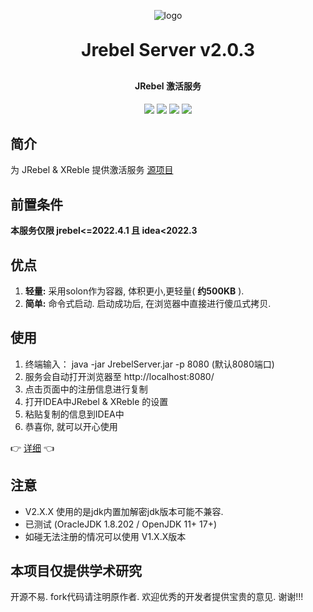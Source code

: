 <p align="center">
	<img alt="logo" src="https://foruda.gitee.com/avatar/1685606382242091856/10212686_nism_1685606382.png!avatar100">
</p>
<h1 align="center" style="margin: 30px 0 30px; font-weight: bold;">Jrebel Server v2.0.3</h1>
<h4 align="center">JRebel 激活服务</h4>
<p align="center">
    <a href="https://gitee.com/nism/jrebel-server/stargazers"><img src="https://gitee.com/nism/jrebel-server/badge/star.svg?theme=dark"></a>
    <a href="https://gitee.com/nism/jrebel-server"><img src="https://img.shields.io/badge/JrebelServer-v2.0.3-%233b5d3f"></a>
    <a href="https://gitee.com/nism/jrebel-server/blob/main/LICENSE"><img src="https://img.shields.io/github/license/mashape/apistatus.svg"></a>
    <a href="http://solon.noear.org/"><img src="https://img.shields.io/badge/solon-2+-%23ff8c90"></a>
</p>

## 简介

为 JRebel & XReble 提供激活服务 [源项目](https://gitee.com/gsls200808/JetBrainsLicenseServerforJava) 

## 前置条件

**本服务仅限 jrebel<=2022.4.1 且 idea<2022.3**

## 优点

1. **轻量:** 采用solon作为容器, 体积更小,更轻量( **约500KB** ).
2. **简单:** 命令式启动. 启动成功后, 在浏览器中直接进行傻瓜式拷贝.

## 使用

1. 终端输入： java -jar JrebelServer.jar -p 8080 (默认8080端口)
2. 服务会自动打开浏览器至 http://localhost:8080/
3. 点击页面中的注册信息进行复制
4. 打开IDEA中JRebel & XReble 的设置
5. 粘贴复制的信息到IDEA中
6. 恭喜你, 就可以开心使用

👉 [详细](https://gitee.com/nism/jrebel-server/wikis/pages) 👈

## 注意

- V2.X.X 使用的是jdk内置加解密jdk版本可能不兼容.
- 已测试 (OracleJDK 1.8.202 / OpenJDK 11+ 17+)
- 如碰无法注册的情况可以使用 V1.X.X版本

## 本项目仅提供学术研究

开源不易. fork代码请注明原作者. 欢迎优秀的开发者提供宝贵的意见. 谢谢!!!